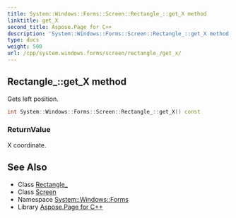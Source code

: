```yaml
---
title: System::Windows::Forms::Screen::Rectangle_::get_X method
linktitle: get_X
second_title: Aspose.Page for C++
description: 'System::Windows::Forms::Screen::Rectangle_::get_X method. Gets left position in C++.'
type: docs
weight: 500
url: /cpp/system.windows.forms/screen/rectangle_/get_x/
---
```

## Rectangle_::get_X method


Gets left position.

```cpp
int System::Windows::Forms::Screen::Rectangle_::get_X() const
```


### ReturnValue

X coordinate.

## See Also

* Class [Rectangle_](../)
* Class [Screen](../../)
* Namespace [System::Windows::Forms](../../../)
* Library [Aspose.Page for C++](../../../../)
